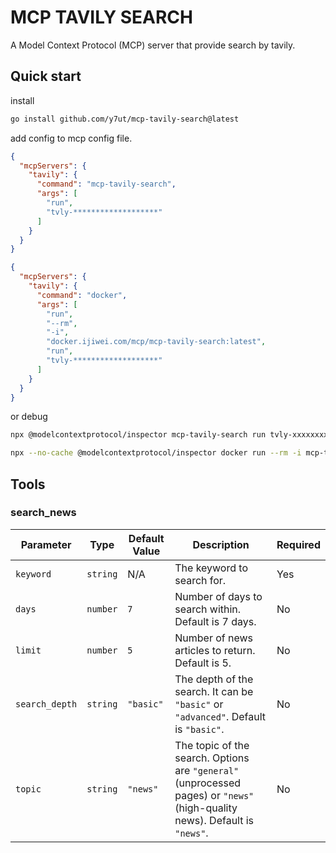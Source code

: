# MCP TAVILY SEARCH

A Model Context Protocol (MCP) server that provide search by tavily.

## Quick start

install

```sh
go install github.com/y7ut/mcp-tavily-search@latest
```

add config to mcp config file.

```json
{
  "mcpServers": {
    "tavily": {
      "command": "mcp-tavily-search",
      "args": [
        "run",
        "tvly-*******************"
      ]
    }
  }
}
```

```json
{
  "mcpServers": {
    "tavily": {
      "command": "docker",
      "args": [
        "run",
        "--rm",
        "-i",
        "docker.ijiwei.com/mcp/mcp-tavily-search:latest",
        "run",
        "tvly-*******************"
      ]
    }
  }
}
```

or debug

```sh
npx @modelcontextprotocol/inspector mcp-tavily-search run tvly-xxxxxxxxxx

npx --no-cache @modelcontextprotocol/inspector docker run --rm -i mcp-tavily-search:latest run tvly-xxxxx
```

## Tools

### search_news

| **Parameter**   | **Type**   | **Default Value** | **Description**                                                                                                                                           | **Required** |
|------------------|------------|-------------------|-----------------------------------------------------------------------------------------------------------------------------------------------------------|--------------|
| `keyword`        | `string`   | N/A               | The keyword to search for.                                                                                                                                | Yes          |
| `days`           | `number`   | `7`               | Number of days to search within. Default is 7 days.                                                                                                       | No           |
| `limit`          | `number`   | `5`               | Number of news articles to return. Default is 5.                                                                                                          | No           |
| `search_depth`   | `string`   | `"basic"`         | The depth of the search. It can be `"basic"` or `"advanced"`. Default is `"basic"`.                                                                       | No           |
| `topic`          | `string`   | `"news"`          | The topic of the search. Options are `"general"` (unprocessed pages) or `"news"` (high-quality news). Default is `"news"`.                                 | No           |
